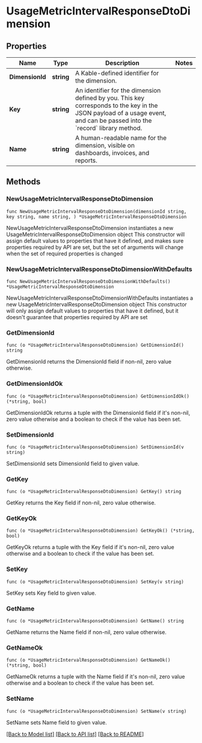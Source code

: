 # UsageMetricIntervalResponseDtoDimension

## Properties

Name | Type | Description | Notes
------------ | ------------- | ------------- | -------------
**DimensionId** | **string** | A Kable-defined identifier for the dimension. | 
**Key** | **string** | An identifier for the dimension defined by you. This key corresponds to the key in the JSON payload of a usage event, and can be passed into the &#x60;record&#x60; library method. | 
**Name** | **string** | A human-readable name for the dimension, visible on dashboards, invoices, and reports. | 

## Methods

### NewUsageMetricIntervalResponseDtoDimension

`func NewUsageMetricIntervalResponseDtoDimension(dimensionId string, key string, name string, ) *UsageMetricIntervalResponseDtoDimension`

NewUsageMetricIntervalResponseDtoDimension instantiates a new UsageMetricIntervalResponseDtoDimension object
This constructor will assign default values to properties that have it defined,
and makes sure properties required by API are set, but the set of arguments
will change when the set of required properties is changed

### NewUsageMetricIntervalResponseDtoDimensionWithDefaults

`func NewUsageMetricIntervalResponseDtoDimensionWithDefaults() *UsageMetricIntervalResponseDtoDimension`

NewUsageMetricIntervalResponseDtoDimensionWithDefaults instantiates a new UsageMetricIntervalResponseDtoDimension object
This constructor will only assign default values to properties that have it defined,
but it doesn't guarantee that properties required by API are set

### GetDimensionId

`func (o *UsageMetricIntervalResponseDtoDimension) GetDimensionId() string`

GetDimensionId returns the DimensionId field if non-nil, zero value otherwise.

### GetDimensionIdOk

`func (o *UsageMetricIntervalResponseDtoDimension) GetDimensionIdOk() (*string, bool)`

GetDimensionIdOk returns a tuple with the DimensionId field if it's non-nil, zero value otherwise
and a boolean to check if the value has been set.

### SetDimensionId

`func (o *UsageMetricIntervalResponseDtoDimension) SetDimensionId(v string)`

SetDimensionId sets DimensionId field to given value.


### GetKey

`func (o *UsageMetricIntervalResponseDtoDimension) GetKey() string`

GetKey returns the Key field if non-nil, zero value otherwise.

### GetKeyOk

`func (o *UsageMetricIntervalResponseDtoDimension) GetKeyOk() (*string, bool)`

GetKeyOk returns a tuple with the Key field if it's non-nil, zero value otherwise
and a boolean to check if the value has been set.

### SetKey

`func (o *UsageMetricIntervalResponseDtoDimension) SetKey(v string)`

SetKey sets Key field to given value.


### GetName

`func (o *UsageMetricIntervalResponseDtoDimension) GetName() string`

GetName returns the Name field if non-nil, zero value otherwise.

### GetNameOk

`func (o *UsageMetricIntervalResponseDtoDimension) GetNameOk() (*string, bool)`

GetNameOk returns a tuple with the Name field if it's non-nil, zero value otherwise
and a boolean to check if the value has been set.

### SetName

`func (o *UsageMetricIntervalResponseDtoDimension) SetName(v string)`

SetName sets Name field to given value.



[[Back to Model list]](../README.md#documentation-for-models) [[Back to API list]](../README.md#documentation-for-api-endpoints) [[Back to README]](../README.md)


